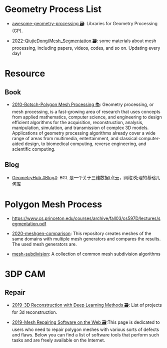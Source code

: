 # Geometry Process List

- [awesome-geometry-processing 🗃️](https://github.com/zishun/awesome-geometry-processing): Libraries for Geometry Processing (GP).

- [2022-QiujieDong/Mesh_Segmentation 🗃️](https://github.com/QiujieDong/Mesh_Segmentation): some materials about mesh processing, including papers, videos, codes, and so on. Updating every day!

# Resource

## Book

- [2010-Botsch-Polygon Mesh Processing 📚](http://www.pmp-book.org/): Geometry processing, or mesh processing, is a fast-growing area of research that uses concepts from applied mathematics, computer science, and engineering to design efficient algorithms for the acquisition, reconstruction, analysis, manipulation, simulation, and transmission of complex 3D models. Applications of geometry processing algorithms already cover a wide range of areas from multimedia, entertainment, and classical computer-aided design, to biomedical computing, reverse engineering, and scientific computing.

## Blog

- [GeometryHub #Blog#](http://geometryhub.net/overview): BGL 是一个关于三维数据(点云，网格)处理的基础几何库

# Polygon Mesh Process

- https://www.cs.princeton.edu/courses/archive/fall03/cs597D/lectures/segmentation.pdf

- [2020-meshgen-comparison](https://github.com/meshpro/meshgen-comparison): This repository creates meshes of the same domains with multiple mesh generators and compares the results. The used mesh generators are.

- [mesh-subdivision](https://github.com/ozkanyumsak/mesh-subdivision): A collection of common mesh subdivision algorithms

# 3DP CAM

## Repair

- [2019-3D Reconstruction with Deep Learning Methods 🗃️](https://github.com/natowi/3D-Reconstruction-with-Deep-Learning-Methods): List of projects for 3d reconstruction.

- [2019-Mesh Repairing Software on the Web 🗃️](http://meshrepair.org/):This page is dedicated to users who need to repair polygon meshes with various sorts of defects and flaws. Below you can find a list of software tools that perform such tasks and are freely available on the Internet.
